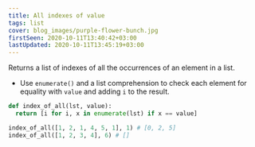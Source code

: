 ```yaml
---
title: All indexes of value
tags: list
cover: blog_images/purple-flower-bunch.jpg
firstSeen: 2020-10-11T13:40:42+03:00
lastUpdated: 2020-10-11T13:45:19+03:00
---
```


Returns a list of indexes of all the occurrences of an element in a list.

- Use `enumerate()` and a list comprehension to check each element for equality with `value` and adding `i` to the result.

```py
def index_of_all(lst, value):
  return [i for i, x in enumerate(lst) if x == value]
```

```py
index_of_all([1, 2, 1, 4, 5, 1], 1) # [0, 2, 5]
index_of_all([1, 2, 3, 4], 6) # []
```
